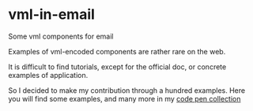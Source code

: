# vml-in-email
Some vml components for email


Examples of vml-encoded components are rather rare on the web. 

It is difficult to find tutorials, except for the official doc, or concrete examples of application. 

So I decided to make my contribution through a hundred examples. Here you will find some examples, and many more in my [code pen collection](https://codepen.io/collection/aMMboL)
